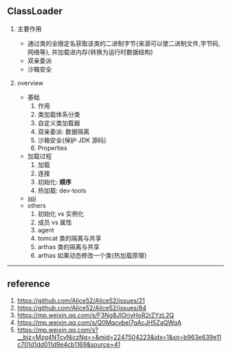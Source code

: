 ## ClassLoader

1. 主要作用

   - 通过类的全限定名获取该类的二进制字节{来源可以使二进制文件,字节码, 网络等}, 并加载进内存{转换为运行时数据结构}
   - 双亲委派
   - 沙箱安全

2. overview

   - 基础
     1. 作用
     2. 类加载体系分类
     3. 自定义类加载器
     4. 双亲委派: 数据隔离
     5. 沙箱安全{保护 JDK 源码}
     6. Properties
   - 加载过程
     1. 加载
     2. 连接
     3. 初始化: **顺序**
     4. 热加载: dev-tools
   - [spi](../spi/readme.md)
   - others
     1. 初始化 vs 实例化
     2. 成员 vs 属性
     3. agent
     4. tomcat 类的隔离与共享
     5. arthas 类的隔离与共享
     6. arthas 如果动态修改一个类{热加载原理}

---

## reference

1. https://github.com/Alice52/Alice52/issues/21
2. https://github.com/Alice52/Alice52/issues/84
3. https://mp.weixin.qq.com/s/F3Ng8JIOrjyHoR2rZYzL2Q
4. https://mp.weixin.qq.com/s/Q0MqcvbeI7gAcJH5ZaQWgA
5. https://mp.weixin.qq.com/s?__biz=Mzg4NTcyNjczNg==&mid=2247504223&idx=1&sn=b963e639e11c701d1dd011d9e4cb1169&source=41
